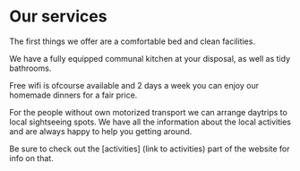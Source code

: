 # Our services

The first things we offer are a comfortable bed and clean facilities. 

We have a fully equipped communal kitchen at your disposal, as well as tidy bathrooms. 

Free wifi is ofcourse available and 2 days a week you can enjoy our homemade dinners for a fair price.

For the people without own motorized transport we can arrange daytrips to local sightseeing spots. We have all the information about the local activities and are always happy to help you getting around. 

Be sure to check out the [activities] (link to activities) part of the website for info on that.
